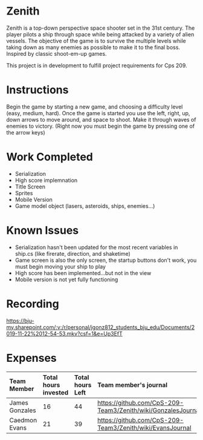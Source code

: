 # Zenith
Zenith is a top-down perspective space shooter set in the 31st century. The player pilots a ship through space while being attacked by a variety of alien vessels. The objective of the game is to survive the multiple levels while taking down as many enemies as possible to make it to the final boss. Inspired by classic shoot-em-up games.

This project is in development to fulfill project requirements for Cps 209.

# Instructions
Begin the game by starting a new game, and choosing a difficulty level (easy, medium, hard). Once the game is started you use the left, right, up, down arrows to move around, and space to shoot. Make it through waves of enemies to victory. (Right now you must begin the game by pressing one of the arrow keys)

# Work Completed
* Serialization
* High score implemnation 
* Title Screen
* Sprites
* Mobile Version
* Game model object (lasers, asteroids, ships, enemies...)

# Known Issues
* Serialization hasn't been updated for the most recent variables in ship.cs (like firerate, direction, and shaketime)
* Game screen is also the only screen, the startup buttons don't work, you must begin moving your ship to play
* High score has been implemented...but not in the view
* Mobile version is not yet fully functioning

# Recording

https://bju-my.sharepoint.com/:v:/r/personal/jgonz812_students_bju_edu/Documents/2019-11-22%2012-54-53.mkv?csf=1&e=Up3EfT

# Expenses

| Team Member | Total hours invested | Total hours Left | Team member's journal |
| :------------- | :---------- | :----------- | :---------- |
| James Gonzales | 16 | 44 | https://github.com/CpS-209-Team3/Zenith/wiki/GonzalesJournal |
| Caedmon Evans | 21 | 39 | https://github.com/CpS-209-Team3/Zenith/wiki/EvansJournal |

